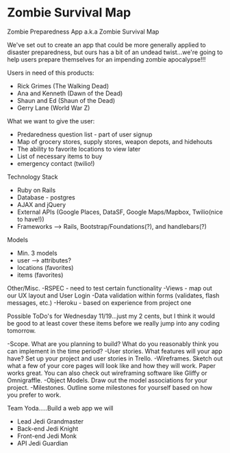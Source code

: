 Zombie Survival Map
==========

Zombie Preparedness App a.k.a Zombie Survival Map

We've set out to create an app that could be more generally applied to disaster preparedness, but ours has a bit of an undead twist...we're going to help users prepare themselves for an impending zombie apocalypse!!! 

Users in need of this products:
- Rick Grimes (The Walking Dead) 
- Ana and Kenneth (Dawn of the Dead) 
- Shaun and Ed (Shaun of the Dead)
- Gerry Lane (World War Z) 

What we want to give the user:
- Predaredness question list - part of user signup 
- Map of grocery stores, supply stores, weapon depots, and hidehouts
- The ability to favorite locations to view later
- List of necessary items to buy
- emergency contact (twilio!)

Technology Stack
- Ruby on Rails
- Database - postgres
- AJAX and jQuery
- External APIs (Google Places, DataSF, Google Maps/Mapbox, Twilio(nice to have!))
- Frameworks --> Rails, Bootstrap/Foundations(?), and handlebars(?)

Models
- Min. 3 models
- user --> attributes?
- locations (favorites)
- items (favorites)

Other/Misc.
-RSPEC - need to test certain functionality
-Views - map out our UX layout and User Login
-Data validation within forms (validates, flash messages, etc.) 
-Heroku - based on experience from project one


Possible ToDo's for Wednesday 11/19...just my 2 cents, but I think it would be good to at least cover these items before we really jump into any coding tomorrow.

-Scope. What are you planning to build? What do you reasonably think you can implement in the time period?
-User stories. What features will your app have? Set up your project and user stories in Trello.
-Wireframes. Sketch out what a few of your core pages will look like and how they will work. Paper works great. You can also check out wireframing software like Gliffy or Omnigraffle.
-Object Models. Draw out the model associations for your project.
-Milestones. Outline some milestones for yourself based on how you prefer to work.


Team Yoda.....Build a web app we will
- Lead Jedi Grandmaster 
- Back-end Jedi Knight
- Front-end Jedi Monk
- API Jedi Guardian






